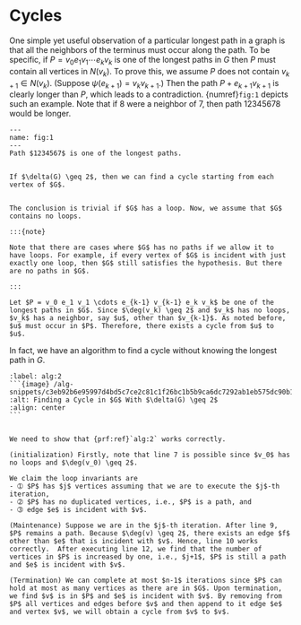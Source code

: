 # Cycles

One simple yet useful observation of a particular longest path in a graph is that all the neighbors of the terminus must occur along the path. To be specific, if $P = v_0 e_1 v_1 \cdots e_k v_k$ is one of the longest paths in $G$ then $P$ must contain all vertices in $N(v_k)$. To prove this, we assume $P$ does not contain $v_{k+1} \in N(v_k)$. (Suppose $\psi(e_{k+1}) = v_k v_{k+1}$.) Then the path $P + e_{k+1}v_{k+1}$ is clearly longer than $P$, which leads to a contradiction. {numref}`fig:1` depicts such an example. Note that if $8$ were a neighbor of $7$, then path $12345678$ would be longer.


```{figure} /figures/g-001.png
---
name: fig:1
---
Path $1234567$ is one of the longest paths.

```

````{prf:proposition}

If $\delta(G) \geq 2$, then we can find a cycle starting from each vertex of $G$.

````

````{prf:proof}

The conclusion is trivial if $G$ has a loop. Now, we assume that $G$ contains no loops.

:::{note}

Note that there are cases where $G$ has no paths if we allow it to have loops. For example, if every vertex of $G$ is incident with just exactly one loop, then $G$ still satisfies the hypothesis. But there are no paths in $G$.

:::

Let $P = v_0 e_1 v_1 \cdots e_{k-1} v_{k-1} e_k v_k$ be one of the longest paths in $G$. Since $\deg(v_k) \geq 2$ and $v_k$ has no loops, $v_k$ has a neighbor, say $u$, other than $v_{k-1}$. As noted before, $u$ must occur in $P$. Therefore, there exists a cycle from $u$ to $u$.

````

In fact, we have an algorithm to find a cycle without knowing the longest path in $G$.


````{prf:algorithm} Finding a Cycle in $G$ With $\delta(G) \geq 2$
:label: alg:2
```{image} /alg-snippets/c3eb92b6e95997d4bd5c7ce2c81c1f26bc1b5b9ca6dc7292ab1eb575dc90b179.png
:alt: Finding a Cycle in $G$ With $\delta(G) \geq 2$
:align: center
```
````

````{prf:proof}

We need to show that {prf:ref}`alg:2` works correctly.

(initialization) Firstly, note that line 7 is possible since $v_0$ has no loops and $\deg(v_0) \geq 2$.

We claim the loop invariants are
- ➀ $P$ has $j$ vertices assuming that we are to execute the $j$-th iteration,
- ➁ $P$ has no duplicated vertices, i.e., $P$ is a path, and
- ➂ edge $e$ is incident with $v$.

(Maintenance) Suppose we are in the $j$-th iteration. After line 9, $P$ remains a path. Because $\deg(v) \geq 2$, there exists an edge $f$ other than $e$ that is incident with $v$. Hence, line 10 works correctly.  After executing line 12, we find that the number of vertices in $P$ is increased by one, i.e., $j+1$, $P$ is still a path and $e$ is incident with $v$.

(Termination) We can complete at most $n-1$ iterations since $P$ can hold at most as many vertices as there are in $G$. Upon termination, we find $v$ is in $P$ and $e$ is incident with $v$. By removing from $P$ all vertices and edges before $v$ and then append to it edge $e$ and vertex $v$, we will obtain a cycle from $v$ to $v$.

````
